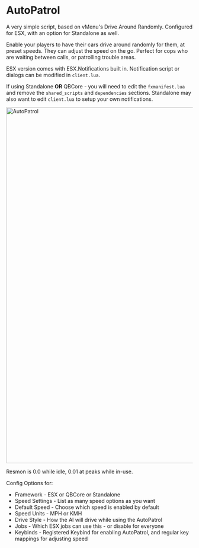# AutoPatrol
A very simple script, based on vMenu's Drive Around Randomly.  Configured for ESX, with an option for Standalone as well.

Enable your players to have their cars drive around randomly for them, at preset speeds. They can adjust the speed on the go. Perfect for cops who are waiting between calls, or patrolling trouble areas.

ESX version comes with ESX.Notifications built in. Notification script or dialogs can be modified in `client.lua`.

If using Standalone **OR** QBCore - you will need to edit the `fxmanifest.lua` and remove the `shared_scripts` and `dependencies` sections. Standalone may also want to edit `client.lua` to setup your own notifications.

<img width="960" alt="AutoPatrol" src="https://user-images.githubusercontent.com/82741759/206888938-05aff291-4086-41c2-8532-c7976784c3eb.png">


Resmon is 0.0 while idle, 0.01 at peaks while in-use.

Config Options for:

- Framework - ESX or QBCore or Standalone
- Speed Settings - List as many speed options as you want
- Default Speed - Choose which speed is enabled by default
- Speed Units - MPH or KMH
- Drive Style - How the AI will drive while using the AutoPatrol
- Jobs - Which ESX jobs can use this - or disable for everyone
- Keybinds - Registered Keybind for enabling AutoPatrol, and regular key mappings for adjusting speed
